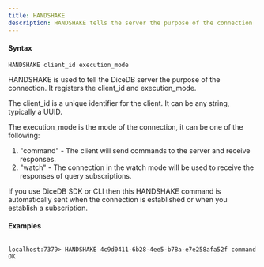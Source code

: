 ```yaml
---
title: HANDSHAKE
description: HANDSHAKE tells the server the purpose of the connection
---
```


<!-- This file is automatically generated. Any modifications made directly to this file
  may be overwritten. For more details on how this file is generated and how to use
  the related commands, refer to the documentation available in the `internal/cmd/cmd_*.go` files.
-->

#### Syntax

```
HANDSHAKE client_id execution_mode
```


HANDSHAKE is used to tell the DiceDB server the purpose of the connection. It
registers the client_id and execution_mode.

The client_id is a unique identifier for the client. It can be any string, typically
a UUID.

The execution_mode is the mode of the connection, it can be one of the following:

1. "command" - The client will send commands to the server and receive responses.
2. "watch" - The connection in the watch mode will be used to receive the responses of query subscriptions.

If you use DiceDB SDK or CLI then this HANDSHAKE command is automatically sent when the connection is established
or when you establish a subscription.
	

#### Examples

```

localhost:7379> HANDSHAKE 4c9d0411-6b28-4ee5-b78a-e7e258afa52f command
OK
	
```
